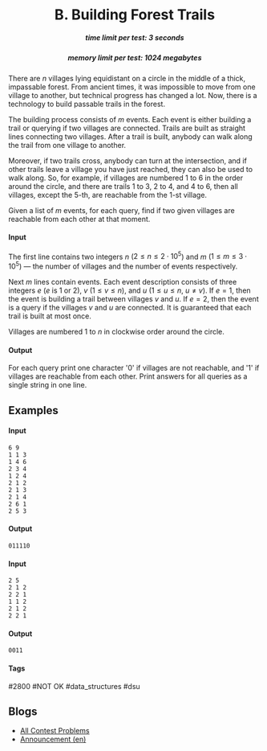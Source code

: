 <h1 style='text-align: center;'> B. Building Forest Trails</h1>

<h5 style='text-align: center;'>time limit per test: 3 seconds</h5>
<h5 style='text-align: center;'>memory limit per test: 1024 megabytes</h5>

There are $n$ villages lying equidistant on a circle in the middle of a thick, impassable forest. From ancient times, it was impossible to move from one village to another, but technical progress has changed a lot. Now, there is a technology to build passable trails in the forest. 

The building process consists of $m$ events. Each event is either building a trail or querying if two villages are connected. Trails are built as straight lines connecting two villages. After a trail is built, anybody can walk along the trail from one village to another. 

Moreover, if two trails cross, anybody can turn at the intersection, and if other trails leave a village you have just reached, they can also be used to walk along. So, for example, if villages are numbered $1$ to $6$ in the order around the circle, and there are trails $1$ to $3$, $2$ to $4$, and $4$ to $6$, then all villages, except the $5$-th, are reachable from the $1$-st village.

Given a list of $m$ events, for each query, find if two given villages are reachable from each other at that moment.

#### Input

The first line contains two integers $n$ ($2 \le n \le 2\cdot 10^5$) and $m$ ($1 \le m \le 3\cdot 10^5$) — the number of villages and the number of events respectively. 

Next $m$ lines contain events. Each event description consists of three integers $e$ ($e$ is $1$ or $2$), $v$ ($1 \le v \le n$), and $u$ ($1 \le u \le n$, $u \ne v$). If $e = 1$, then the event is building a trail between villages $v$ and $u$. If $e = 2$, then the event is a query if the villages $v$ and $u$ are connected. It is guaranteed that each trail is built at most once. 

Villages are numbered $1$ to $n$ in clockwise order around the circle. 

#### Output

For each query print one character '0' if villages are not reachable, and '1' if villages are reachable from each other. Print answers for all queries as a single string in one line.

## Examples

#### Input


```text
6 9
1 1 3
1 4 6
2 3 4
1 2 4
2 1 2
2 1 3
2 1 4
2 6 1
2 5 3
```
#### Output


```text
011110
```
#### Input


```text
2 5
2 1 2
2 2 1
1 1 2
2 1 2
2 2 1
```
#### Output


```text
0011
```


#### Tags 

#2800 #NOT OK #data_structures #dsu 

## Blogs
- [All Contest Problems](../ICPC_WF_Moscow_Invitational_Contest_-_Online_Mirror_(Unrated,_ICPC_Rules,_Teams_Preferred).md)
- [Announcement (en)](../blogs/Announcement_(en).md)
